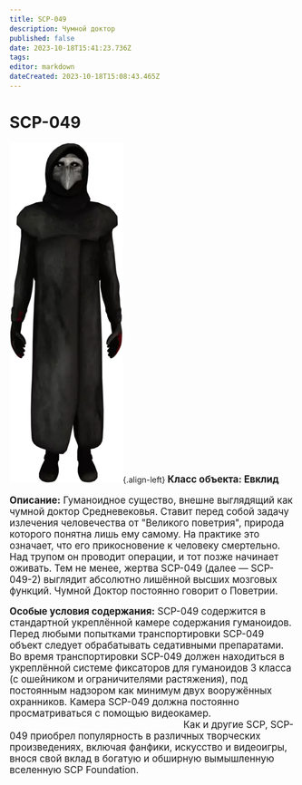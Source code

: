 ```yaml
---
title: SCP-049
description: Чумной доктор
published: false
date: 2023-10-18T15:41:23.736Z
tags: 
editor: markdown
dateCreated: 2023-10-18T15:08:43.465Z
---
```


# SCP-049
![049.png](/images/roles/049.png){.align-left} <big>
**Класс объекта: Евклид** 


 **Описание:** Гуманоидное существо, внешне выглядящий как чумной доктор Средневековья. Ставит перед собой задачу излечения человечества от "Великого поветрия", природа которого понятна лишь ему самому. На практике это означает, что его прикосновение к человеку смертельно. Над трупом он проводит операции, и тот позже начинает оживать. Тем не менее, жертва SCP-049 (далее — SCP-049-2) выглядит абсолютно лишённой высших мозговых функций. Чумной Доктор постоянно говорит о Поветрии.
  
  
  
  **Особые условия содержания:** SCP-049 содержится в стандартной укреплённой камере содержания гуманоидов. Перед любыми попытками транспортировки SCP-049 объект следует обрабатывать седативными препаратами. Во время транспортировки SCP-049 должен находиться в укреплённой системе фиксаторов для гуманоидов 3 класса (с ошейником и ограничителями растяжения), под постоянным надзором как минимум двух вооружённых охранников. Камера SCP-049 должна постоянно просматриваться с помощью видеокамер.                   
  Как и другие SCP, SCP-049 приобрел популярность в различных творческих произведениях, включая фанфики, искусство и видеоигры, внося свой вклад в богатую и обширную вымышленную вселенную SCP Foundation.
  
    
  
  
  
  
  
  
  

  
  
  
  
  
  
  
  
  
  
  
            